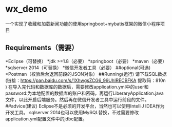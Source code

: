 # wx_demo
一个实现了收藏和加载新闻功能的使用springboot+mybatis框架的微信小程序项目
## Requirements（需要）
  *Eclipse（可替换）
    *jdk >=1.8（必要）
    *springboot（必要）
  *maven（必要）
  *sqlserver 2014（可替换）
  *微信开发者工具（必要）
##optional(可选)
  *Postman（校验后台返回前段的JSON对象）
##Running(运行)
请下载SQL数据(链接：https://pan.baidu.com/s/1XhwgsZCG6_99UhIRECBFKA 提取码：810n )
  在导入完代码和数据库的数据后，需要修改application.yml中的user和password:为本地配置的数据库的账户和密码，再运行LiberaryApplication.java文件，以此开启后端服务。然后再在微信开发者工具中运行前段的文件。
##advice(建议)
  Eclipse不是必须的开发平台，当然也可以使用IntelliJ IDEA作为开发工具。
  sqlserver 2014也可以使用MySQL替换，不过需要修改application.yml配置文件中的jdbc配置。
